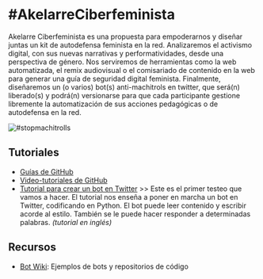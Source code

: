 # #AkelarreCiberfeminista
Akelarre Ciberfeminista es una propuesta para empoderarnos y diseñar juntas un kit de autodefensa feminista en la red. Analizaremos el activismo digital, con sus nuevas narrativas y performatividades, desde una perspectiva de género. Nos serviremos de herramientas como la web automatizada, el remix audiovisual o el comisariado de contenido en la web para generar una guía de seguridad digital feminista. Finalmente, diseñaremos un (o varios) bot(s) anti-machitrols en twitter, que será(n) liberado(s) y podrá(n) versionarse para que cada participante gestione libremente la automatización de sus acciones pedagógicas o de autodefensa en la red.

![#stopmachitrolls](https://media.giphy.com/media/HJbDp0BV5WGfm/giphy.gif)

## Tutoriales
+ [Guías de GitHub](https://guides.github.com/)
+ [Video-tutoriales de GitHub](https://www.youtube.com/githubguides)
+ [Tutorial para crear un bot en Twitter](https://www.pygaze.org/2016/03/how-to-code-twitter-bot/) >> Este es el primer testeo que vamos a hacer. El tutorial nos enseña a poner en marcha un bot en Twitter, codificando en Python. El bot puede leer contenido y escribir acorde al estilo. También se le puede hacer responder a determinadas palabras. *(tutorial en inglés)*

## Recursos
+ [Bot Wiki](https://botwiki.org/): Ejemplos de bots y repositorios de código
